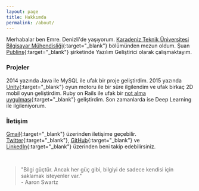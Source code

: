 ```yaml
---
layout: page
title: Hakkımda
permalink: /about/
---
```


<amp-img width="626" height="392" layout="responsive" src="/assets/images/anonymous-censored-mask.jpg"></amp-img>

Merhabalar ben Emre. Denizli'de yaşıyorum. [Karadeniz Teknik Üniversitesi Bilgisayar Mühendisliği](http://www.ktu.edu.tr/bilgisayar){:target="_blank"} bölümünden mezun oldum. Şuan [Publins](https://www.linkedin.com/company/15146096/){:target="_blank"} şirketinde Yazılım Geliştirici olarak çalışmaktayım.


### Projeler

2014 yazında Java ile MySQL ile ufak bir proje geliştirdim. 2015 yazında [Unity](https://unity3d.com/){:target="_blank"} oyun motoru ile bir süre ilgilendim ve ufak birkaç 2D mobil oyun geliştirdim. Ruby on Rails ile ufak bir [not alma uygulması](https://github.com/emredurukn/ufak-notlar){:target="_blank"} geliştirdim. Son zamanlarda ise Deep Learning ile ilgileniyorum. 


### İletişim

[Gmail](mailto:durukan.emre93@gmail.com){:target="_blank"} üzerinden iletişime geçebilir. [Twitter](https://twitter.com/emredurukn){:target="_blank"}, [GitHub](https://github.com/emredurukn){:target="_blank"} ve [LinkedIn](https://www.linkedin.com/in/emredurukn/){:target="_blank"} üzerinden  beni takip edebilirsiniz.

<br>

> "Bilgi güçtür. Ancak her güç gibi, bilgiyi de sadece kendisi için saklamak isteyenler var." <br> - Aaron Swartz
